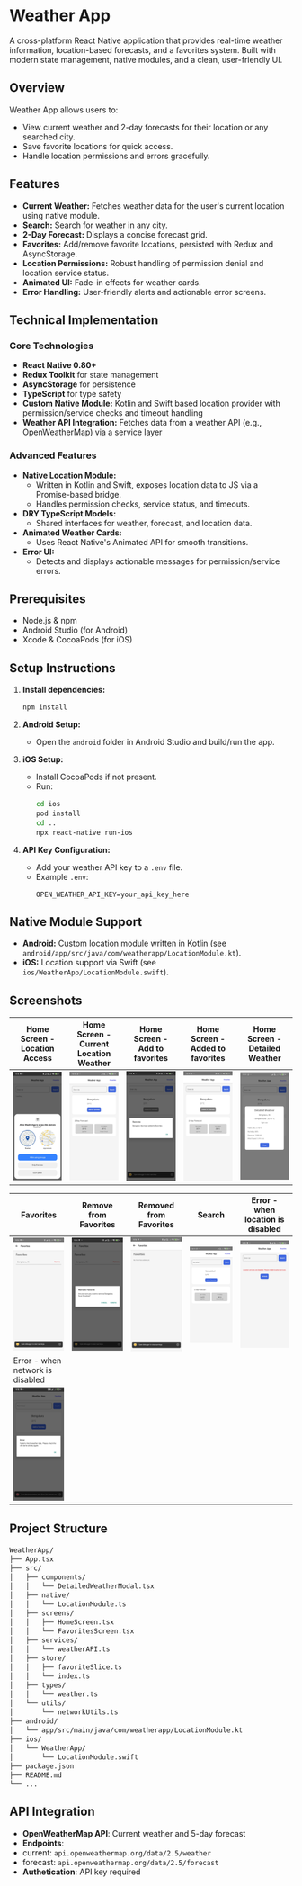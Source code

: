 # Weather App

A cross-platform React Native application that provides real-time weather information, location-based forecasts, and a favorites system. Built with modern state management, native modules, and a clean, user-friendly UI.

## Overview

Weather App allows users to:

- View current weather and 2-day forecasts for their location or any searched city.
- Save favorite locations for quick access.
- Handle location permissions and errors gracefully.

## Features

- **Current Weather:** Fetches weather data for the user's current location using native module.
- **Search:** Search for weather in any city.
- **2-Day Forecast:** Displays a concise forecast grid.
- **Favorites:** Add/remove favorite locations, persisted with Redux and AsyncStorage.
- **Location Permissions:** Robust handling of permission denial and location service status.
- **Animated UI:** Fade-in effects for weather cards.
- **Error Handling:** User-friendly alerts and actionable error screens.

## Technical Implementation

### Core Technologies

- **React Native 0.80+**
- **Redux Toolkit** for state management
- **AsyncStorage** for persistence
- **TypeScript** for type safety
- **Custom Native Module:** Kotlin and Swift based location provider with permission/service checks and timeout handling
- **Weather API Integration:** Fetches data from a weather API (e.g., OpenWeatherMap) via a service layer

### Advanced Features

- **Native Location Module:**
  - Written in Kotlin and Swift, exposes location data to JS via a Promise-based bridge.
  - Handles permission checks, service status, and timeouts.
- **DRY TypeScript Models:**
  - Shared interfaces for weather, forecast, and location data.
- **Animated Weather Cards:**
  - Uses React Native's Animated API for smooth transitions.
- **Error UI:**
  - Detects and displays actionable messages for permission/service errors.

## Prerequisites

- Node.js & npm
- Android Studio (for Android)
- Xcode & CocoaPods (for iOS)

## Setup Instructions

1. **Install dependencies:**

   ```sh
   npm install
   ```

2. **Android Setup:**

   - Open the `android` folder in Android Studio and build/run the app.

3. **iOS Setup:**

   - Install CocoaPods if not present.
   - Run:
     ```sh
     cd ios
     pod install
     cd ..
     npx react-native run-ios
     ```

4. **API Key Configuration:**
   - Add your weather API key to a `.env` file.
   - Example `.env`:
     ```env
     OPEN_WEATHER_API_KEY=your_api_key_here
     ```

## Native Module Support

- **Android:** Custom location module written in Kotlin (see `android/app/src/java/com/weatherapp/LocationModule.kt`).
- **iOS:** Location support via Swift (see `ios/WeatherApp/LocationModule.swift`).

## Screenshots

| Home Screen - Location Access | Home Screen - Current Location Weather | Home Screen - Add to favorites | Home Screen - Added to favorites | Home Screen - Detailed Weather |
| ----------------------------- | ------------------------------- | ---------------- | ---------------------- | -------------------- |
| ![Location Access](screenshots/01.jpg) | ![Current Location Weather](screenshots/02.jpg) | ![Add to favorites](screenshots/03.jpg) | ![Added to favorites](screenshots/04.jpg) | ![Detailed Weather](screenshots/05.jpg) |

| Favorites | Remove from Favorites | Removed from Favorites | Search | Error - when location is disabled |
| ----------------------------- | ------------------------------- | ---------------- | ---------------------- | -------------------- |
| ![Favorites](screenshots/06.jpg) | ![Remove from Favorites](screenshots/07.jpg) | ![Removed from Favorites](screenshots/08.jpg) | ![Search](screenshots/09.jpg) | ![Error - when location is disabled](screenshots/10.jpg) |
| Error - when network is disabled |
| ![Error - when network is disabled](screenshots/11.jpg) |

## Project Structure

```
WeatherApp/
├── App.tsx
├── src/
│   ├── components/
│   │   └── DetailedWeatherModal.tsx
│   ├── native/
│   │   └── LocationModule.ts
│   ├── screens/
│   │   ├── HomeScreen.tsx
│   │   └── FavoritesScreen.tsx
│   ├── services/
│   │   └── weatherAPI.ts
│   ├── store/
│   │   ├── favoriteSlice.ts
│   │   └── index.ts
│   ├── types/
│   │   └── weather.ts
│   └── utils/
│       └── networkUtils.ts
├── android/
│   └── app/src/main/java/com/weatherapp/LocationModule.kt
├── ios/
│   └── WeatherApp/
│       └── LocationModule.swift
├── package.json
├── README.md
└── ...
```

## API Integration

- **OpenWeatherMap API**: Current weather and 5-day forecast
- **Endpoints**:
- current: `api.openweathermap.org/data/2.5/weather`
- forecast: `api.openweathermap.org/data/2.5/forecast`
- **Authetication**: API key required
